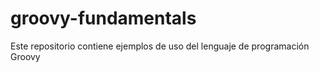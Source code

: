 # groovy-fundamentals
Este repositorio contiene ejemplos de uso del lenguaje de programación Groovy
